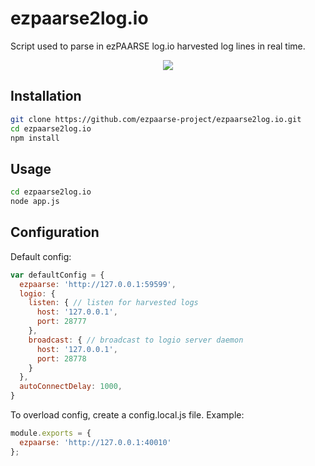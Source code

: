 # ezpaarse2log.io

Script used to parse in ezPAARSE log.io harvested log lines in real time.

<p align="center">
<img src="https://docs.google.com/drawings/d/1wx-IudPtbiFurr8FMr84JOEKgfoTSC7DffOu6Ev6RAk/pub?w=828&amp;h=350" />
</p>

## Installation

```bash
git clone https://github.com/ezpaarse-project/ezpaarse2log.io.git
cd ezpaarse2log.io
npm install
```

## Usage

```bash
cd ezpaarse2log.io
node app.js
```

## Configuration

Default config:
```javascript
var defaultConfig = {
  ezpaarse: 'http://127.0.0.1:59599',
  logio: {
    listen: { // listen for harvested logs
      host: '127.0.0.1',
      port: 28777
    },
    broadcast: { // broadcast to logio server daemon
      host: '127.0.0.1',
      port: 28778
    }
  },
  autoConnectDelay: 1000,
}
```

To overload config, create a config.local.js file.
Example:
```javascript
module.exports = {
  ezpaarse: 'http://127.0.0.1:40010'
};
```
